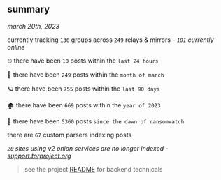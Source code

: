 
## summary
_march 20th, 2023_

currently tracking `136` groups across `249` relays & mirrors - _`101` currently online_

⏲ there have been `10` posts within the `last 24 hours`

🦈 there have been `249` posts within the `month of march`

🪐 there have been `755` posts within the `last 90 days`

🏚 there have been `669` posts within the `year of 2023`

🦕 there have been `5360` posts `since the dawn of ransomwatch`

there are `67` custom parsers indexing posts

_`20` sites using v2 onion services are no longer indexed - [support.torproject.org](https://support.torproject.org/onionservices/v2-deprecation/)_

> see the project [README](https://github.com/joshhighet/ransomwatch#ransomwatch--) for backend technicals
